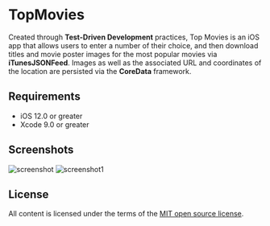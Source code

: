 # TopMovies
Created through **Test-Driven Development** practices, Top Movies is an iOS app that allows users to enter a number of their choice, and then download titles and movie poster images for the most popular movies via **iTunesJSONFeed**. Images as well as the associated URL and coordinates of the location are persisted via the **CoreData** framework.

## Requirements
- iOS 12.0 or greater
- Xcode 9.0 or greater

## Screenshots
![screenshot](https://user-images.githubusercontent.com/21065764/41620800-cb3fe902-73d8-11e8-8081-318b96fa6b8b.png)
![screenshot1](https://user-images.githubusercontent.com/21065764/41620722-95607590-73d8-11e8-9e0a-f4fe5414ed67.png)

## License
All content is licensed under the terms of the [MIT open source license](https://opensource.org/licenses/MIT).
